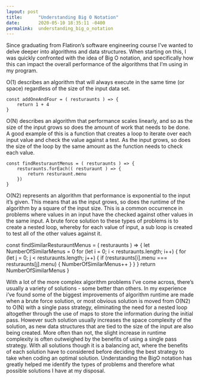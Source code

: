 ```yaml
---
layout: post
title:      "Understanding Big O Notation"
date:       2020-05-10 18:35:11 -0400
permalink:  understanding_big_o_notation
---
```



Since graduating from Flatiron’s software engineering course I’ve wanted to delve deeper into algorithms and data structures. When starting on this, I was quickly confronted with the idea of Big O notation, and specifically how this can impact the overall performance of the algorithms that I’m using in my program. 

O(1) describes an algorithm that will always execute in the same time (or space) regardless of the size of the input data set.

```
const addOneAndFour = ( resturaunts ) => {
    return 1 + 4
}
```

O(N) describes an algorithm that performance scales linearly, and so as the size of the input grows so does the amount of work that needs to be done. A good example of this is a function that creates a loop to iterate over each input value and check the value against a test. As the input grows, so does the size of the loop by the same amount as the function needs to check each value.

```
const findResturauntMenus = ( resturaunts ) => {
    resturaunts.forEach(( resturaunt ) => {
        return resturaunt.menu
    })
}
```

O(N2) represents an algorithm that performance is exponential to the input it’s given. This means that as the input grows, so does the runtime of the algorithm by a square of the input size. This is a common occurrence in problems where values in an input have the checked against other values in the same input. A brute force solution to these types of problems is to create a nested loop, whereby for each value of input, a sub loop is created to test all of the other values against it.

const findSimilarResturauntMenus = ( resturaunts ) => {
    let NumberOfSimilarMenus = 0
    for (let i = 0; i < resturaunts.length; i++) {
        for (let j = 0; j < resturaunts.length; j++) {
            if (resturaunts[i].menu === resturaunts[j].menu) {
                NumberOfSimilarMenus++
            }
        }
    }
    return NumberOfSimilarMenus
}

With a lot of the more complex algorithm problems I’ve come across, there’s usually a variety of solutions - some better than others. In my experience i’ve found some of the biggest improvements of algorithm runtime are made when a brute force solution, or most obvious solution is moved from O(N2) to O(N) with a single pass strategy, eliminating the need for a nested loop altogether through the use of maps to store the information during the initial pass. However such solution usually increases the space complexity of the solution, as new data structures that are tied to the size of the input are also being created. More often than not, the slight increase in runtime complexity is often outweighed by the benefits of using a single pass strategy. With all solutions though it is a balancing act, where the benefits of each solution have to considered before deciding the best strategy to take when coding an optimal solution. Understanding the BigO notation has greatly helped me identify the types of problems and therefore what possible solutions I have at my disposal.

